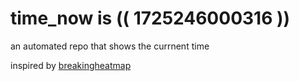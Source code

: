 # time_now is (( 1725246000316 ))

an automated repo that shows the currnent time

inspired by [breakingheatmap](https://github.com/breakingheatmap/breakingheatmap)